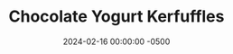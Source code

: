 ---
layout: post
title:  "Chocolate Yogurt Kerfuffles"
date:   2024-02-16 00:00:00 -0500
categories: 
- Recipes
- Finger Foods
permalink: /recipes/chocolate-truffle
image: /assets/Food/Finger Food/Kerfuffle/kerfuffle.jpg
ing: kerfuffle-ing
facts: kerfuffle-facts
Prep: 20
Rest: 
Cook: 
Source1: https://www.youtube.com/watch?v=VNF4aVJTiEM
Source2: 
Description: These "kerfuffles", or confusing truffles, are a great Greek yogurt based chocolate truffle, with much lower fat and sugar contents than typical truffles. They mix together in just a few minutes, and store really well in the fridge for a quick snack or dessert. These really bring out the flavor of the yogurt, so if you're not a fan of Greek yogurt, I'd recommend you replace it with mashed avocado or banana.
Instructions: 
- In a glass bowl, melt the coconut oil in the microwave for a minute<br><br>

- To the bowl, add the yogurt and mix with a spoon until smooth. Add in the rest of the ingredients and mix to fully combine. The dough should be a little sticky, so chill in the fridge for at least 1 hour to firm<br><br>

- Roll into truffles, and place in an airtight container or bag. Store in the fridge
---